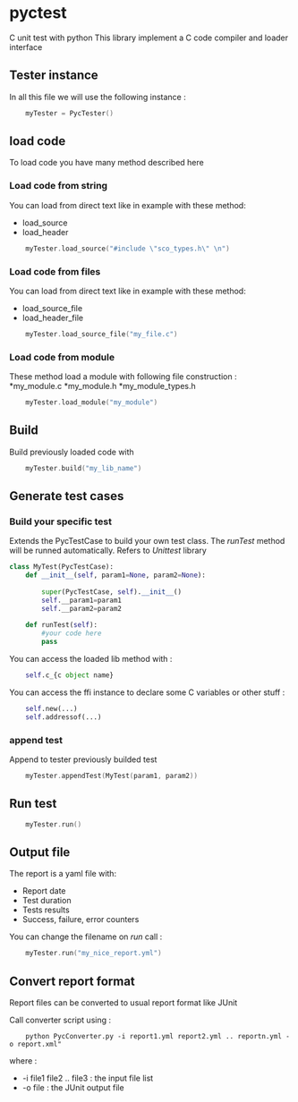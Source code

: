 # pyctest

C unit test with python
This library implement a C code compiler and loader interface

## Tester instance

In all this file we will use the following instance : 

```C
    myTester = PycTester()
```

## load code

To load code you have many method described here

### Load code from string

You can load from direct text like in example with these method:

* load_source
* load_header

```C
    myTester.load_source("#include \"sco_types.h\" \n")
```

### Load code from files

You can load from direct text like in example with these method:

* load_source_file
* load_header_file

```C
    myTester.load_source_file("my_file.c")
```

### Load code from module

These method load a module with following file construction :
*my_module.c
*my_module.h
*my_module_types.h

```C
    myTester.load_module("my_module")
```

## Build

Build previously loaded code with
   
```C     
    myTester.build("my_lib_name")
```

## Generate test cases

### Build your specific test

Extends the PycTestCase to build your own test class.
The *runTest* method will be runned automatically.
Refers to *Unittest* library

```Python
class MyTest(PycTestCase):
    def __init__(self, param1=None, param2=None):
    
        super(PycTestCase, self).__init__()
        self.__param1=param1
        self.__param2=param2
        
    def runTest(self):
        #your code here
        pass

```   

You can access the loaded lib method with : 

```Python
    self.c_{c object name}

```

You can access the ffi instance to declare some C variables or other stuff : 

```Python
    self.new(...)
    self.addressof(...)
```
  
### append test

Append to tester previously builded test
   
```C     
    myTester.appendTest(MyTest(param1, param2))
```

## Run test
   
```C     
    myTester.run()
```

## Output file

The report is a yaml file with:
* Report date
* Test duration
* Tests results
* Success, failure, error counters

You can change the filename on *run* call : 

```C     
    myTester.run("my_nice_report.yml")
```

## Convert report format

Report files can be converted to usual report format like JUnit

Call converter script using : 

```
    python PycConverter.py -i report1.yml report2.yml .. reportn.yml -o report.xml"
```

where : 
* -i file1 file2 .. file3 : the input file list
* -o file : the JUnit output file